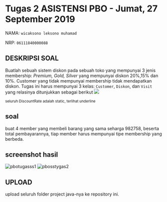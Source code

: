 # Tugas 2 ASISTENSI PBO - Jumat, 27 September 2019
NAMA: `wicaksono leksono muhamad`

NRP: `06111840000088`


## DESKRIPSI SOAL
Buatlah sebuah sistem diskon pada sebuah toko yang mempunyai 3 jenis membership: *Premium, Gold, Silver* yang mempunyai diskon 20%,15% dan 10%.
Customer yang tidak mempunyai membership tidak mendapatkan diskon.
Tugas ini harus mempunyai 3 kelas: `Customer`, `Diskon`, dan `Visit` yang relasinya ditunjukkan sebagai berikut
![](https://www.ntu.edu.sg/home/ehchua/programming/java/images/ExerciseOOP_Discount.png)

<small>seluruh DiscountRate adalah static, terlihat underline</small>

## soal
buat 4 member yang membeli barang yang sama seharga 982758, beserta total pembayarannya, tiap member harus mempunyai tipe membership yang berbeda.

## screenshot hasil

![pbotugasss1](https://user-images.githubusercontent.com/56147147/66199558-12d0ce80-e6c9-11e9-96d9-1d21dd27527c.png)
![pbosstygas2](https://user-images.githubusercontent.com/56147147/66199559-13696500-e6c9-11e9-9e20-04f94a812cc2.png)

## UPLOAD
upload seluruh folder project java-nya ke repository ini.
